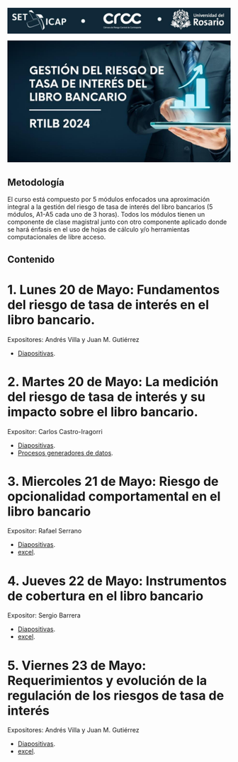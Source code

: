 ![logoCurso.png.jpg](https://github.com/rtilb/cursoMayo2024/blob/main/logoCurso.png)

## Metodología
El curso está compuesto por 5 módulos enfocados una aproximación integral a la gestión 
del riesgo de tasa de interés del libro bancarios (5 módulos, A1-A5 cada uno de 3 horas). 
Todos los módulos tienen un componente de clase magistral junto con otro componente 
aplicado donde se hará énfasis en el uso de hojas de cálculo y/o herramientas 
computacionales de libre acceso.

## Contenido
# 1. Lunes 20 de Mayo: Fundamentos del riesgo de tasa de interés en el libro bancario.
Expositores: Andrés Villa y Juan M. Gutiérrez
* [Diapositivas]().
# 2. Martes 20 de Mayo: La medición del riesgo de tasa de interés y su impacto sobre el libro bancario.
Expositor: Carlos Castro-Iragorri
* [Diapositivas]().
* [Procesos generadores de datos]().
# 3. Miercoles 21 de Mayo: Riesgo de opcionalidad comportamental en el libro bancario
Expositor: Rafael Serrano
* [Diapositivas]().
* [excel]().
# 4. Jueves 22 de Mayo: Instrumentos de cobertura en el libro bancario
Expositor: Sergio Barrera
* [Diapositivas]().
* [excel]().
# 5. Viernes 23 de Mayo: Requerimientos y evolución de la regulación de los riesgos de tasa de interés
Expositores: Andrés Villa y Juan M. Gutiérrez
* [Diapositivas]().
* [excel]().
